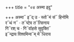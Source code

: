 +++
title = "०४ अस्मा इदु"

+++
अस्मा᳓ इ᳓द् उ · स्तो᳓मं सं᳓ हिनोमि  
र᳓थं न᳓ · त᳓ष्टेव त᳓त्सिनाय  
गि᳓रश् च · गि᳓र्वाहसे सुवृक्ति᳓  
इ᳓न्द्राय विश्वमिन्व᳓म् मे᳓धिराय